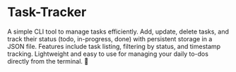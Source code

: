 # Task-Tracker
 A simple CLI tool to manage tasks efficiently. Add, update, delete tasks, and track their status (todo, in-progress, done) with persistent storage in a JSON file. Features include task listing, filtering by status, and timestamp tracking. Lightweight and easy to use for managing your daily to-dos directly from the terminal. 🚀
